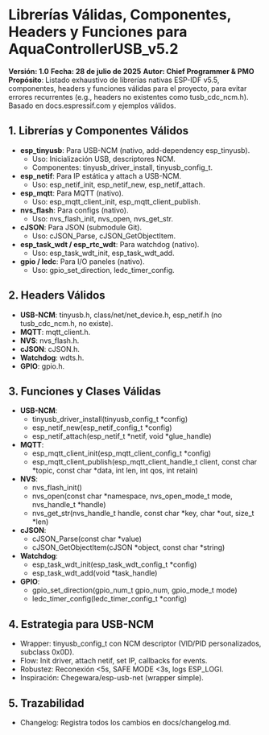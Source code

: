 # Librerías Válidas, Componentes, Headers y Funciones para AquaControllerUSB_v5.2

**Versión: 1.0**
**Fecha: 28 de julio de 2025**
**Autor: Chief Programmer & PMO**
**Propósito**: Listado exhaustivo de librerías nativas ESP-IDF v5.5, componentes, headers y funciones válidas para el proyecto, para evitar errores recurrentes (e.g., headers no existentes como tusb_cdc_ncm.h). Basado en docs.espressif.com y ejemplos válidos.

## 1. Librerías y Componentes Válidos
- **esp_tinyusb**: Para USB-NCM (nativo, add-dependency esp_tinyusb).
  - Uso: Inicialización USB, descriptores NCM.
  - Componentes: tinyusb_driver_install, tinyusb_config_t.
- **esp_netif**: Para IP estática y attach a USB-NCM.
  - Uso: esp_netif_init, esp_netif_new, esp_netif_attach.
- **esp_mqtt**: Para MQTT (nativo).
  - Uso: esp_mqtt_client_init, esp_mqtt_client_publish.
- **nvs_flash**: Para configs (nativo).
  - Uso: nvs_flash_init, nvs_open, nvs_get_str.
- **cJSON**: Para JSON (submodule Git).
  - Uso: cJSON_Parse, cJSON_GetObjectItem.
- **esp_task_wdt / esp_rtc_wdt**: Para watchdog (nativo).
  - Uso: esp_task_wdt_init, esp_task_wdt_add.
- **gpio / ledc**: Para I/O paneles (nativo).
  - Uso: gpio_set_direction, ledc_timer_config.

## 2. Headers Válidos
- **USB-NCM**: tinyusb.h, class/net/net_device.h, esp_netif.h (no tusb_cdc_ncm.h, no existe).
- **MQTT**: mqtt_client.h.
- **NVS**: nvs_flash.h.
- **cJSON**: cJSON.h.
- **Watchdog**: wdts.h.
- **GPIO**: gpio.h.

## 3. Funciones y Clases Válidas
- **USB-NCM**:
  - tinyusb_driver_install(tinyusb_config_t *config)
  - esp_netif_new(esp_netif_config_t *config)
  - esp_netif_attach(esp_netif_t *netif, void *glue_handle)
- **MQTT**:
  - esp_mqtt_client_init(esp_mqtt_client_config_t *config)
  - esp_mqtt_client_publish(esp_mqtt_client_handle_t client, const char *topic, const char *data, int len, int qos, int retain)
- **NVS**:
  - nvs_flash_init()
  - nvs_open(const char *namespace, nvs_open_mode_t mode, nvs_handle_t *handle)
  - nvs_get_str(nvs_handle_t handle, const char *key, char *out, size_t *len)
- **cJSON**:
  - cJSON_Parse(const char *value)
  - cJSON_GetObjectItem(cJSON *object, const char *string)
- **Watchdog**:
  - esp_task_wdt_init(esp_task_wdt_config_t *config)
  - esp_task_wdt_add(void *task_handle)
- **GPIO**:
  - gpio_set_direction(gpio_num_t gpio_num, gpio_mode_t mode)
  - ledc_timer_config(ledc_timer_config_t *config)

## 4. Estrategia para USB-NCM
- Wrapper: tinyusb_config_t con NCM descriptor (VID/PID personalizados, subclass 0x0D).
- Flow: Init driver, attach netif, set IP, callbacks for events.
- Robustez: Reconexión <5s, SAFE MODE <3s, logs ESP_LOGI.
- Inspiración: Chegewara/esp-usb-net (wrapper simple).

## 5. Trazabilidad
- Changelog: Registra todos los cambios en docs/changelog.md.
